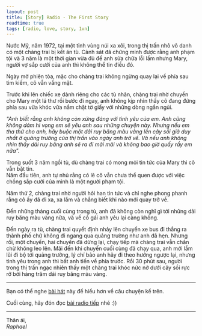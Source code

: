 ```yaml
---
layout: post
title: [Story] Radio - The First Story
readtime: true
tags: [radio, love, story, 1vn]
---
```


Nước Mỹ, năm 1972, tại một tỉnh vùng núi xa xôi, trong thị trấn nhỏ vô danh có một chàng trai bị kết án tù. Cảnh sát đã chứng minh được rằng anh phạm tội và 3 năm là một thời gian vừa đủ để anh sửa chữa lỗi lầm nhưng Mary, người vợ sắp cưới của anh thì không thể tin điều đó.

Ngày mở phiên tòa, mặc cho chàng trai không ngừng quay lại về phía sau tìm kiếm, cô vẫn vắng mặt.

Trước khi lên chiếc xe dành riêng cho các tù nhân, chàng trai nhờ chuyền cho Mary một lá thư rồi bước đi ngay, anh không kịp nhìn thấy cô đang đứng phía sau vừa khóc vừa nắm chặt tờ giấy với những dòng ngắn ngủi.

_"Anh biết rằng anh không còn xứng đáng với tình yêu của em. Anh cũng không dám hi vọng em sẽ yêu anh sau những chuyện này. Nhưng nếu em tha thứ cho anh, hãy buộc một dải ruy băng màu vàng lên cây sồi già duy nhất ở quảng trường của thị trấn vào ngày anh trở về. Và nếu anh không nhìn thấy dải ruy băng anh sẽ ra đi mãi mãi và không bao giờ quấy rầy em nữa"._

Trong suốt 3 năm ngồi tù, dù chàng trai có mong mỏi tin tức của Mary thì cô vẫn bặt tin.  
Năm đầu tiên, anh tự nhủ rằng có lẽ cô vẫn chưa thể quen được với việc chồng sắp cưới của mình là một người phạm tội.

Năm thứ 2, chàng trai nhờ người hỏi han tin tức và chỉ nghe phong phanh rằng cô ấy đã đi xa, xa lắm và chẳng biết khi nào mới quay trở về.

Đến những tháng cuối cùng trong tù, anh đã không còn nghĩ gì tới những dải ruy băng màu vàng nữa, và về cô gái anh yêu lại càng không.

Đến ngày ra tù, chàng trai quyết định nhảy lên chuyến xe bus đi thẳng ra thành phố chứ không đi ngang qua quảng trường như anh đã hẹn. Nhưng rồi, một chuyến, hai chuyến đã dừng lại, chạy tiếp mà chàng trai vẫn chần chừ không leo lên. Mãi đến khi chuyến cuối cùng đã chạy qua, anh mới lầm lũi đi bộ tới quảng trường, lý chí bảo anh hãy đi theo hướng ngược lại, nhưng tình yêu trong anh thì bắt anh tiến về phía trước. Rồi 30 phút sau, người trong thị trấn ngạc nhiên thấy một chàng trai khóc nức nở dưới cây sồi rực rỡ bởi hàng trăm dải ruy băng màu vàng.

***
Bạn có thể nghe [bài hát](https://mp3.zing.vn/bai-hat/Tie-A-Yellow-Ribbon-Round-The-Old-Oak-Tree-Dawn/ZW6WWU69.html) này để hiểu hơn về câu chuyện kể trên.

Cuối cùng, hãy đón đọc [bài radio tiếp](/2021-06-14-radio-the-second) nhé :))

***
Thân ái,  
_Raphael_
